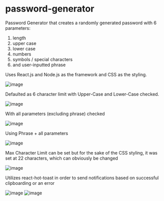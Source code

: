 # password-generator
Password Generator that creates a randomly generated password with 6 parameters:
1) length
2) upper case
3) lower case
4) numbers
5) symbols / special characters
6) and user-inputted phrase

Uses React.js and Node.js as the framework and CSS as the styling.

![image](https://github.com/ojjc/password-generator/assets/137390275/8774df9b-ee75-42a3-8707-041aac37b5ae)

Defaulted as 6 character limit with Upper-Case and Lower-Case checked.

![image](https://github.com/ojjc/password-generator/assets/137390275/1c395fe9-faf3-43e2-a10a-42d9a84b78c4)

With all parameters (excluding phrase) checked

![image](https://github.com/ojjc/password-generator/assets/137390275/6217bc2c-32c4-4816-8e87-02e096f2dc66)

Using Phrase + all parameters

![image](https://github.com/ojjc/password-generator/assets/137390275/9bf0885c-90cc-48c1-92c0-159a9f4b3076)

Max Character Limit can be set but for the sake of the CSS styling, it was set at 22 characters, which can obviously be changed

![image](https://github.com/ojjc/password-generator/assets/137390275/d5210eea-662d-4780-82dd-f60d632f797c)

Utilizes react-hot-toast in order to send notifications based on successful clipboarding or an error

![image](https://github.com/ojjc/password-generator/assets/137390275/6f897dc2-26b5-4ce0-a7a1-b6e24b3c2e63)
![image](https://github.com/ojjc/password-generator/assets/137390275/a3edcda5-df12-456a-97b6-435068efe126)
